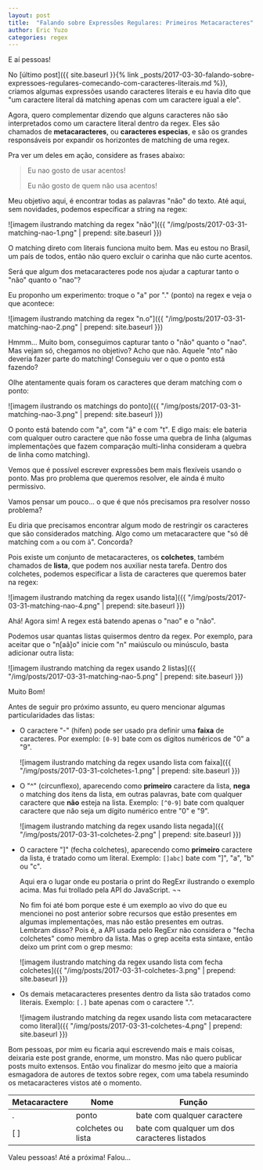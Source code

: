 ```yaml
---
layout: post
title:  "Falando sobre Expressões Regulares: Primeiros Metacaracteres"
author: Eric Yuzo
categories: regex
---
```

E aí pessoas!

No [último post]({{ site.baseurl }}{% link _posts/2017-03-30-falando-sobre-expressoes-regulares-comecando-com-caracteres-literais.md %}), criamos algumas expressões usando caracteres literais e eu havia dito que "um caractere literal dá matching apenas com um caractere igual a ele".

Agora, quero complementar dizendo que alguns caracteres não são interpretados como um caractere literal dentro da regex. Eles são chamados de **metacaracteres**, ou **caracteres especias**, e são os grandes responsáveis por expandir os horizontes de matching de uma regex.

Pra ver um deles em ação, considere as frases abaixo:

> Eu nao gosto de usar acentos!
>
> Eu não gosto de quem não usa acentos!

Meu objetivo aqui, é encontrar todas as palavras "não" do texto. Até aqui, sem novidades, podemos especificar a string na regex:

![imagem ilustrando matching da regex "não"]({{ "/img/posts/2017-03-31-matching-nao-1.png" | prepend: site.baseurl }})

O matching direto com literais funciona muito bem. Mas eu estou no Brasil, um país de todos, então não quero excluir o carinha que não curte acentos.

Será que algum dos metacaracteres pode nos ajudar a capturar tanto o "não" quanto o "nao"?

Eu proponho um experimento: troque o "a" por "." (ponto) na regex e veja o que acontece:

![imagem ilustrando matching da regex "n.o"]({{ "/img/posts/2017-03-31-matching-nao-2.png" | prepend: site.baseurl }})

Hmmm... Muito bom, conseguimos capturar tanto o "não" quanto o "nao". Mas vejam só, chegamos no objetivo? Acho que não. Aquele "nto" não deveria fazer parte do matching! Conseguiu ver o que o ponto está fazendo?

Olhe atentamente quais foram os caracteres que deram matching com o ponto:

![imagem ilustrando os matchings do ponto]({{ "/img/posts/2017-03-31-matching-nao-3.png" | prepend: site.baseurl }})

O ponto está batendo com "a", com "ã" e com "t". E digo mais: ele bateria com qualquer outro caractere que não fosse uma quebra de linha (algumas implementações que fazem comparação multi-linha consideram a quebra de linha como matching).

Vemos que é possível escrever expressões bem mais flexíveis usando o ponto. Mas pro problema que queremos resolver, ele ainda é muito permissivo.

Vamos pensar um pouco... o que é que nós precisamos pra resolver nosso problema?

Eu diria que precisamos encontrar algum modo de restringir os caracteres que são considerados matching. Algo como um metacaractere que "só dê matching com `a` ou com `ã`". Concorda?

Pois existe um conjunto de metacaracteres, os **colchetes**, também chamados de **lista**, que podem nos auxiliar nesta tarefa. Dentro dos colchetes, podemos especificar a lista de caracteres que queremos bater na regex:

![imagem ilustrando matching da regex usando lista]({{ "/img/posts/2017-03-31-matching-nao-4.png" | prepend: site.baseurl }})

Ahá! Agora sim! A regex está batendo apenas o "nao" e o "não".

Podemos usar quantas listas quisermos dentro da regex. Por exemplo, para aceitar que o "n[aã]o" inicie com "n" maiúsculo ou minúsculo, basta adicionar outra lista:

![imagem ilustrando matching da regex usando 2 listas]({{ "/img/posts/2017-03-31-matching-nao-5.png" | prepend: site.baseurl }})

Muito Bom!

Antes de seguir pro próximo assunto, eu quero mencionar algumas particularidades das listas:

- O caractere "-" (hífen) pode ser usado pra definir uma **faixa** de caracteres. Por exemplo: `[0-9]` bate com os dígitos numéricos de "0" a "9".

  ![imagem ilustrando matching da regex usando lista com faixa]({{ "/img/posts/2017-03-31-colchetes-1.png" | prepend: site.baseurl }})

- O "^" (circunflexo), aparecendo como **primeiro** caractere da lista, **nega** o matching dos itens da lista, em outras palavras, bate com qualquer caractere que **não** esteja na lista. Exemplo: `[^0-9]` bate com qualquer caractere que não seja um dígito numérico entre "0" e "9".

  ![imagem ilustrando matching da regex usando lista negada]({{ "/img/posts/2017-03-31-colchetes-2.png" | prepend: site.baseurl }})

- O caractere "]" (fecha colchetes), aparecendo como **primeiro** caractere da lista, é tratado como um literal. Exemplo: `[]abc]` bate com "]", "a", "b" ou "c".

  Aqui era o lugar onde eu postaria o print do RegExr ilustrando o exemplo acima. Mas fui trollado pela API do JavaScript. ¬¬

  No fim foi até bom porque este é um exemplo ao vivo do que eu mencionei no post anterior sobre recursos que estão presentes em algumas implementações, mas não estão presentes em outras. Lembram disso? Pois é, a API usada pelo RegExr não considera o "fecha colchetes" como membro da lista. Mas o grep aceita esta sintaxe, então deixo um print com o grep mesmo:

  ![imagem ilustrando matching da regex usando lista com fecha colchetes]({{ "/img/posts/2017-03-31-colchetes-3.png" | prepend: site.baseurl }})

- Os demais metacaracteres presentes dentro da lista são tratados como literais. Exemplo: `[.]` bate apenas com o caractere ".".

  ![imagem ilustrando matching da regex usando lista com metacaractere como literal]({{ "/img/posts/2017-03-31-colchetes-4.png" | prepend: site.baseurl }})

Bom pessoas, por mim eu ficaria aqui escrevendo mais e mais coisas, deixaria este post grande, enorme, um monstro. Mas não quero publicar posts muito extensos. Então vou finalizar do mesmo jeito que a maioria esmagadora de autores de textos sobre regex, com uma tabela resumindo os metacaracteres vistos até o momento.

<table class="table table-bordered">
  <thead>
    <tr>
      <th>Metacaractere</th><th>Nome</th><th>Função</th>
    </tr>
  </thead>
  <tbody>
    <tr>
      <td>.</td><td>ponto</td><td>bate com qualquer caractere</td>
    </tr>
    <tr>
      <td>[ ]</td><td>colchetes ou lista</td><td>bate com qualquer um dos caracteres listados</td>
    </tr>
  </tbody>
</table>

Valeu pessoas! Até a próxima! Falou...
